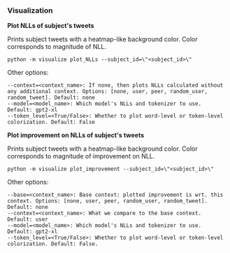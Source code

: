 ### Visualization

**Plot NLLs of subject's tweets**

Prints subject tweets with a heatmap-like background color. Color corresponds to magnitude of NLL.
```
python -m visualize plot_NLLs --subject_id=\"<subject_id>\"
```

Other options:
```
--context=<context_name>: If none, then plots NLLs calculated without any additional context. Options: [none, user, peer, random_user, random_tweet]. Default: none
--model=<model_name>: Which model's NLLs and tokenizer to use. Default: gpt2-xl
--token_level=<True/False>: Whether to plot word-level or token-level colorization. Default: False
```

**Plot improvement on NLLs of subject's tweets**

Prints subject tweets with a heatmap-like background color. Color corresponds to magnitude of improvement on NLL.
```
python -m visualize plot_improvement --subject_id=\"<subject_id>\"
```

Other options:
```
--base=<context_name>: Base context: plotted improvement is wrt. this context. Options: [none, user, peer, random_user, random_tweet]. Default: none
--context=<context_name>: What we compare to the base context. Default: user
--model=<model_name>: Which model's NLLs and tokenizer to use. Default: gpt2-xl
--token_level=<True/False>: Whether to plot word-level or token-level colorization. Default: False.
```